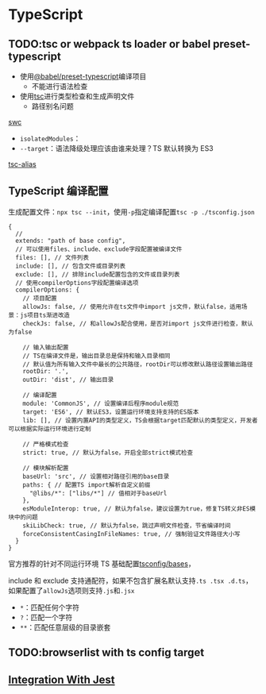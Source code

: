 # TypeScript

## TODO:tsc or webpack ts loader or babel preset-typescript

- 使用[@babel/preset-typescript](https://babeljs.io/docs/en/babel-preset-typescript)编译项目
  - 不能进行语法检查
- 使用[tsc](https://www.typescriptlang.org/docs/handbook/compiler-options.html)进行类型检查和生成声明文件
  - 路径别名问题

[swc](https://swc.rs/)

- `isolatedModules`：
- `--target`：语法降级处理应该由谁来处理？TS 默认转换为 ES3

[tsc-alias](https://github.com/justkey007/tsc-alias)

## TypeScript 编译配置

生成配置文件：`npx tsc --init`，使用`-p`指定编译配置`tsc -p ./tsconfig.json`

```JSON5
{
  //
  extends: "path of base config",
  // 可以使用files、include、exclude字段配置被编译文件
  files: [], // 文件列表
  include: [], // 包含文件或目录列表
  exclude: [], // 排除include配置包含的文件或目录列表
  // 使用compilerOptions字段配置编译选项
  compilerOptions: {
    // 项目配置
    allowJs: false, // 使用允许在ts文件中import js文件，默认false，适用场景：js项目ts渐进改造
    checkJs: false, // 和allowJs配合使用，是否对import js文件进行检查，默认为false

    // 输入输出配置
    // TS在编译文件是，输出目录总是保持和输入目录相同
    // 默认值为所有输入文件中最长的公共路径，rootDir可以修改默认路径设置输出路径
    rootDir: '.',
    outDir: 'dist', // 输出目录

    // 编译配置
    module: 'CommonJS', // 设置编译后程序module规范
    target: 'ES6', // 默认ES3，设置运行环境支持支持的ES版本
    lib: [], // 设置内置API的类型定义，TS会根据target匹配默认的类型定义，开发者可以根据实际运行环境进行定制

    // 严格模式检查
    strict: true, // 默认为false，开启全部strict模式检查

    // 模块解析配置
    baseUrl: 'src', // 设置相对路径引用的base目录
    paths: { // 配置TS import解析自定义前缀
      "@libs/*": ["libs/*"] // 值相对于baseUrl
    },
    esModuleInterop: true, // 默认为false，建议设置为true，修复TS转义非ES模块中的问题
    skiLibCheck: true, // 默认为false，跳过声明文件检查，节省编译时间
    forceConsistentCasingInFileNames: true, // 强制验证文件路径大小写
  }
}
```

官方推荐的针对不同运行环境 TS 基础配置[tsconfig/bases](https://github.com/tsconfig/bases/)，

include 和 exclude 支持通配符，如果不包含扩展名默认支持`.ts .tsx .d.ts`，如果配置了`allowJs`选项则支持`.js`和`.jsx`

- `*`：匹配任何个字符
- `?`：匹配一个字符
- `**`：匹配任意层级的目录嵌套

## TODO:browserlist with ts config target

## [Integration With Jest](../../11-Testing/jest/Jest%20Setup.md)
